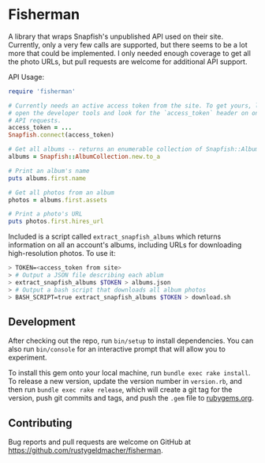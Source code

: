 # Fisherman

A library that wraps Snapfish's unpublished API used on their site. Currently,
only a very few calls are supported, but there seems to be a lot more that
could be implemented. I only needed enough coverage to get all the photo URLs,
but pull requests are welcome for additional API support.

API Usage:

```ruby
require 'fisherman'

# Currently needs an active access token from the site. To get yours, log in,
# open the developer tools and look for the `access_token` header on one of the
# API requests.
access_token = ...
Snapfish.connect(access_token)

# Get all albums -- returns an enumerable collection of Snapfish::Album objects
albums = Snapfish::AlbumCollection.new.to_a

# Print an album's name
puts albums.first.name

# Get all photos from an album
photos = albums.first.assets

# Print a photo's URL
puts photos.first.hires_url
```

Included is a script called `extract_snapfish_albums` which returns information
on all an account's albums, including URLs for downloading high-resolution
photos. To use it:

```bash
> TOKEN=<access_token from site>
> # Output a JSON file describing each ablum
> extract_snapfish_albums $TOKEN > albums.json
> # Output a bash script that downloads all album photos
> BASH_SCRIPT=true extract_snapfish_albums $TOKEN > download.sh
```

## Development

After checking out the repo, run `bin/setup` to install dependencies. You can also run `bin/console` for an interactive prompt that will allow you to experiment.

To install this gem onto your local machine, run `bundle exec rake install`. To release a new version, update the version number in `version.rb`, and then run `bundle exec rake release`, which will create a git tag for the version, push git commits and tags, and push the `.gem` file to [rubygems.org](https://rubygems.org).

## Contributing

Bug reports and pull requests are welcome on GitHub at https://github.com/rustygeldmacher/fisherman.

